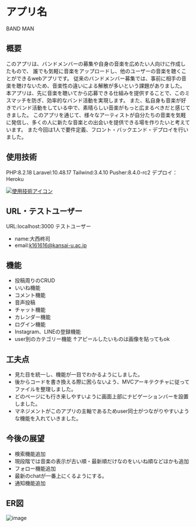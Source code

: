 # アプリ名
BAND MAN

## 概要
このアプリは、バンドメンバーの募集や自身の音楽を広めたい人向けに作成したもので、
誰でも気軽に音楽をアップロードし、他のユーザーの音楽を聴くことができるwebアプリです。
従来のバンドメンバー募集では、事前に相手の音楽を聴けないため、音楽性の違いによる解散が多いという課題がありました。
本アプリは、先に音楽を聴いてから応募できる仕組みを提供することで、このミスマッチを防ぎ、効率的なバンド活動を実現します。
また、私自身も音楽が好きでバンド活動をしている中で、素晴らしい音楽がもっと広まるべきだと感じてきました。
このアプリを通じて、様々なアーティストが自分たちの音楽を気軽に発信し、多くの人に新たな音楽との出会いを提供できる場を作りたいと考えています。
また今回は1人で要件定義、フロント・バックエンド・デプロイを行いました。

## 使用技術
PHP:8.2.18
Laravel:10.48.17
Tailwind:3.4.10
Pusher:8.4.0-rc2
デプロイ：Heroku

[![使用技術アイコン](https://skillicons.dev/icons?i=php,laravel,tailwind,heroku)](https://skillicons.dev)

## URL・テストユーザー
URL:localhost:3000
テストユーザー
- name:大西柊司
- email:k161616@kansai-u.ac.jp

## 機能
- 投稿周りのCRUD
- いいね機能
- コメント機能
- 音声投稿
- チャット機能
- カレンダー機能
- ログイン機能
- Instagram、LINEの登録機能
- user別のカテゴリー機能
↑アピールしたいものは画像を貼ってもok

## 工夫点
- 見た目を統一し、機能が一目でわかるようにしました。
- 後からコードを書き換える際に困らないよう、MVCアーキテクチャに従ってファイルを整理しました。
- どのページにも行き来しやすいように画面上部にナビゲーションバーを設置しました。
- マネジメントがこのアプリの主軸であるためuser同士がつながりやすいような機能を入れていきました。

## 今後の展望
- 検索機能追加
- 現段階では音楽の表示が古い順・最新順だけなのをいいね順などほかも追加
- フォロー機能追加
- 最新のchatが一番上にくるようにする。
- 通知機能追加

## ER図
![image](https://github.com/user-attachments/assets/93c678a0-074c-4855-819c-11e40989d352)
